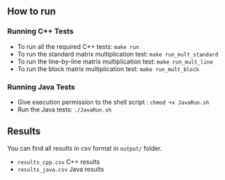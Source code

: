 ## How to run

### Running C++ Tests

* To run all the required C++ tests: `make run`
* To run the standard matrix multiplication test: `make run_mult_standard`
* To run the line-by-line matrix multiplication test: `make run_mult_line`
* To run the block matrix multiplication test: `make run_mult_block`

### Running Java Tests

* Give execution permission to the shell script : `chmod +x JavaRun.sh`
* Run the Java tests: `./JavaRun.sh`

## Results

You can find all results in csv format in `output/` folder.
* `results_cpp.csv` C++ results
* `results_java.csv` Java results
